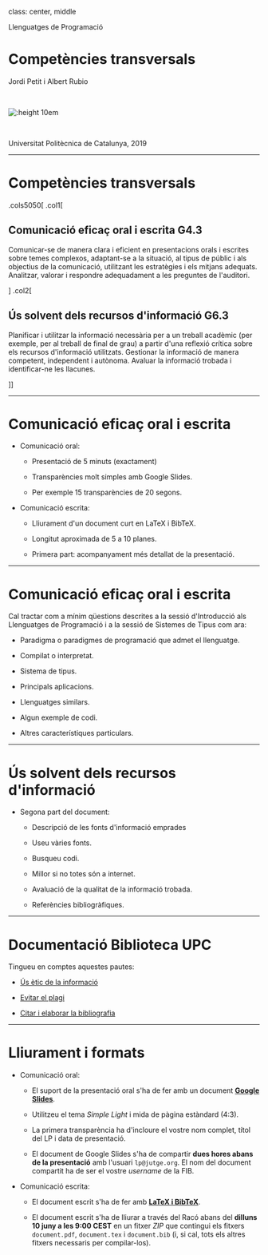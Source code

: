 
class: center, middle


Llenguatges de Programació

# Competències transversals

Jordi Petit i Albert Rubio

<br/>

![:height 10em](img/programming-languages-cloud.png)

<br/>

Universitat Politècnica de Catalunya, 2019

---

# Competències transversals

.cols5050[
.col1[
## Comunicació eficaç oral i escrita G4.3

Comunicar-se de manera clara i eficient en presentacions
orals i escrites sobre temes complexos, adaptant-se a la situació,
al tipus de públic i als objectius de la comunicació, utilitzant les
estratègies i els mitjans adequats. Analitzar, valorar i respondre
adequadament a les preguntes de l'auditori.

]
.col2[
## Ús solvent dels recursos d'informació G6.3

Planificar i utilitzar la informació necessària per a un
treball acadèmic (per exemple, per al treball de final de grau) a
partir d'una reflexió crítica sobre els recursos d'informació
utilitzats. Gestionar la informació de manera competent, independent
i autònoma. Avaluar la informació trobada i identificar-ne les
llacunes.

]]

---

# Comunicació eficaç oral i escrita


-   Comunicació oral:

    -  Presentació de 5 minuts (exactament)

    -  Transparències molt simples amb Google Slides.

    -  Per exemple 15 transparències de 20 segons.


-  Comunicació escrita:

    -  Lliurament d'un document curt en LaTeX i BibTeX.

    -  Longitut aproximada de 5 a 10 planes.

    -  Primera part: acompanyament més detallat de la presentació.

---

# Comunicació eficaç oral i escrita

Cal tractar com a mínim qüestions descrites a la sessió d'Introducció als
Llenguatges de Programació i a la sessió de Sistemes de Tipus com ara:

-  Paradigma o paradigmes de programació que admet el llenguatge.

-  Compilat o interpretat.

-  Sistema de tipus.

-  Principals aplicacions.

-  Llenguatges similars.

-  Algun exemple de codi.

-  Altres característiques particulars.

---

# Ús solvent dels recursos d'informació

-  Segona part del document:

    -  Descripció de les fonts d'informació emprades

    -  Useu vàries fonts.

    -  Busqueu codi.

    -  Millor si no totes són a internet.

    -  Avaluació de la qualitat de la informació trobada.

    -  Referències bibliogràfiques.

---

# Documentació Biblioteca UPC

Tingueu en comptes aquestes pautes:

- [Ús ètic de la informació](http://www.cs.upc.edu/eda/data/uploads/informatmoduluseticcat.pdf)

- [Evitar el plagi](https://bibliotecnica.upc.edu/propietat-intellectual/evitar-plagi)

- [Citar i elaborar la bibliografia](https://bibliotecnica.upc.edu/investigadors/citar-elaborar-bibliografia)



---

# Lliurament i formats

- Comunicació oral:

    - El suport de la presentació oral s'ha de fer amb
      un document **[Google Slides](https://www.google.com/slides/about/)**.

    - Utilitzeu el tema *Simple Light* i mida de pàgina estàndard (4:3).

    - La primera transparència ha d'incloure el vostre nom complet, títol
    del LP i data de presentació.

    - El document de Google Slides s'ha de compartir **dues hores abans de la presentació**
      amb l'usuari `lp@jutge.org`. El nom del document compartit ha de ser el vostre *username* de la FIB.

- Comunicació escrita:

    - El document escrit s'ha de fer amb **[LaTeX i BibTeX](http://bioinfo.uib.es/~joemiro/latex/transp.pdf)**.

    - El document escrit s'ha de lliurar a través del Racó abans del **dilluns 10
    juny a les 9:00 CEST** en un fitxer *ZIP* que contingui els fitxers
    `document.pdf`, `document.tex` i `document.bib` (i, si cal, tots els altres
    fitxers necessaris per compilar-los).


